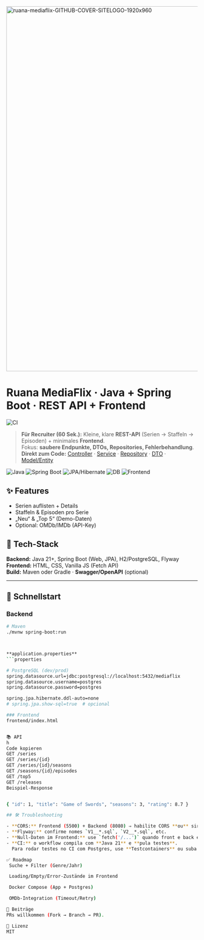 <img width="1920" height="960" alt="ruana-mediaflix-GITHUB-COVER-SITELOGO-1920x960" src="https://github.com/user-attachments/assets/aa7b7d27-a96f-499d-a8f4-3e8b92ac6ed6" />

# Ruana MediaFlix · Java + Spring Boot · REST API + Frontend
![CI](https://github.com/RuanaRamos/mediaflix/actions/workflows/ci.yml/badge.svg)


> **Für Recruiter (60 Sek.):** Kleine, klare **REST-API** (Serien → Staffeln → Episoden) + minimales **Frontend**.  
> Fokus: **saubere Endpunkte, DTOs, Repositories, Fehlerbehandlung**.  
> **Direkt zum Code:** [Controller](https://github.com/RuanaRamos/mediaflix/tree/main/src/main/java/br/com/ruana/mediaflix/controller) · [Service](https://github.com/RuanaRamos/mediaflix/tree/main/src/main/java/br/com/ruana/mediaflix/service) · [Repository](https://github.com/RuanaRamos/mediaflix/tree/main/src/main/java/br/com/ruana/mediaflix/repository) · [DTO](https://github.com/RuanaRamos/mediaflix/tree/main/src/main/java/br/com/ruana/mediaflix/dto) · [Model/Entity](https://github.com/RuanaRamos/mediaflix/tree/main/src/main/java/br/com/ruana/mediaflix/model)

<p align="left">
  <img alt="Java" src="https://img.shields.io/badge/Java-21-blue">
  <img alt="Spring Boot" src="https://img.shields.io/badge/Spring%20Boot-API-green">
  <img alt="JPA/Hibernate" src="https://img.shields.io/badge/JPA-Hibernate-blue">
  <img alt="DB" src="https://img.shields.io/badge/DB-PostgreSQL-lightgrey">
  <img alt="Frontend" src="https://img.shields.io/badge/Frontend-HTML%20%7C%20CSS%20%7C%20JS-informational">
</p>

## ✨ Features
- Serien auflisten + Details  
- Staffeln & Episoden pro Serie  
- „Neu“ & „Top 5“ (Demo-Daten)  
- Optional: OMDb/IMDb (API-Key)

## 🧰 Tech-Stack
**Backend:** Java 21+, Spring Boot (Web, JPA), H2/PostgreSQL, Flyway  
**Frontend:** HTML, CSS, Vanilla JS (Fetch API)  
**Build:** Maven oder Gradle · **Swagger/OpenAPI** (optional)

---

## 🚀 Schnellstart

### Backend
```bash
# Maven
./mvnw spring-boot:run



**application.properties**
```properties

# PostgreSQL (dev/prod)
spring.datasource.url=jdbc:postgresql://localhost:5432/mediaflix
spring.datasource.username=postgres
spring.datasource.password=postgres

spring.jpa.hibernate.ddl-auto=none
# spring.jpa.show-sql=true  # opcional

### Frontend
frontend/index.html


📚 API
h
Code kopieren
GET /series
GET /series/{id}
GET /series/{id}/seasons
GET /seasons/{id}/episodes
GET /top5
GET /releases
Beispiel-Response


{ "id": 1, "title": "Game of Swords", "seasons": 3, "rating": 8.7 }

## 🛠️ Troubleshooting

- **CORS:** Frontend (5500) + Backend (8080) ⇒ habilite CORS **ou** sirva o front via 8080.
- **Flyway:** confirme nomes `V1__*.sql`, `V2__*.sql`, etc.
- **Null-Daten im Frontend:** use `fetch('/...')` quando front e back estiverem na mesma origem.
- **CI:** o workflow compila com **Java 21** e **pula testes**.  
  Para rodar testes no CI com Postgres, use **Testcontainers** ou suba um serviço Postgres no Actions.

✅ Roadmap
 Suche + Filter (Genre/Jahr)

 Loading/Empty/Error-Zustände im Frontend

 Docker Compose (App + Postgres)

 OMDb-Integration (Timeout/Retry)

🤝 Beiträge
PRs willkommen (Fork → Branch → PR).

📄 Lizenz
MIT
